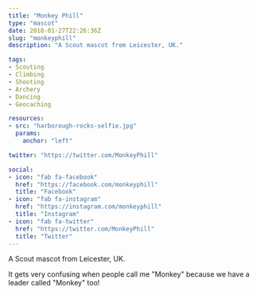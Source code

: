```yaml
---
title: "Monkey Phill"
type: "mascot"
date: 2018-01-27T22:26:36Z
slug: "monkeyphill"
description: "A Scout mascot from Leicester, UK."

tags:
- Scouting
- Climbing
- Shooting
- Archery
- Dancing
- Geocaching

resources:
- src: "harborough-rocks-selfie.jpg"
  params:
    anchor: "left"

twitter: "https://twitter.com/MonkeyPhill"

social:
- icon: "fab fa-facebook"
  href: "https://facebook.com/monkeyphill"
  title: "Facebook"
- icon: "fab fa-instagram"
  href: "https://instagram.com/monkeyphill"
  title: "Instagram"
- icon: "fab fa-twitter"
  href: "https://twitter.com/MonkeyPhill"
  title: "Twitter"
---
```

A Scout mascot from Leicester, UK.

It gets very confusing when people call me "Monkey" because we have a leader called "Monkey" too!
